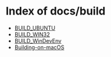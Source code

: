 # Index of docs/build

- [BUILD_UBUNTU](/docs/build/BUILD_UBUNTU/)
- [BUILD_WIN32](/docs/build/BUILD_WIN32/)
- [BUILD_WinDevEnv](/docs/build/BUILD_WinDevEnv/)
- [Building-on-macOS](/docs/build/Building-on-macOS/)